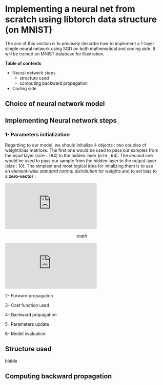 # Implementing a neural net from scratch using libtorch data structure (on MNIST)
The aim of this section is to precisely describe how to implement a 1-layer simple neural network using SGD on both mathematical and coding side. It will be trained on MNIST database for illustration.

**Table of contents**
- Neural network steps
    - structure used
    - computing backward propagation
- Coding side

## Choice of neural network model

## Implementing Neural network steps

### 1- Parameters initialization 
Regarding to our model, we should initialize 4 objects : two couples of weight/bias matrices. The first one would be used to pass our samples from the input layer (size : 784) to the hidden layer (size : 64). The second one would be used to pass our sample from the hidden layer to the output layer (size : 10). The simplest and most logical idea for intializing them is to use an element-wise *standard normal distribution* for weights and to set bias to a **zero-vector** : 

<p align="center"> 
    
![equation](https://latex.codecogs.com/png.latex?%5Cdpi%7B200%7D%20W_%7B1%7D%20%5Csim%20%5Cmathcal%7BN%7D%280%2C1%29%20%5Cin%20%5Cmathbb%7BR%7D%5E%7B64%5Ctimes784%7D)

$$
math
$$

  ![equation](https://latex.codecogs.com/png.latex?%5Cdpi%7B200%7D%20W_%7B1%7D%20%5Csim%20%5Cmathcal%7BN%7D%280%2C1%29%20%5Cin%20%5Cmathbb%7BR%7D%5E%7B64%5Ctimes784%7D)

2- Forward propagation

3- Cost function used

4- Backward propagation

5- Parameters update

6- Model evaluation

## Structure used
blabla

## Computing backward propagation
